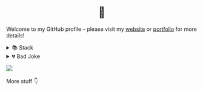 <h1 align="center">👋</h1>

Welcome to my GitHub profile – please visit my [website](https://r0h.in) or [portfolio](https://r0h.in/portfolio) for more details!

<details>
  <summary>📚 Stack</summary>
  <br>
  <b>Technologies (Outdated)</b><br>
  <img src="./assets/icons/js.png"/> 
  <img src="./assets/icons/node.png"/> 
  <img src="./assets/icons/react.png"/> 
  <img src="./assets/icons/vue.png"/> 
  <img src="./assets/icons/java.png"/> 
  <img src="./assets/icons/python.png"/>
  <img src="./assets/icons/flutter.png"/>
  <br>
  <b>Tools</b><br>
  <img src="./assets/icons/vscode.png"/>
  <img src="./assets/icons/git.png"/>
  <img src="./assets/icons/github.png"/>
  <img src="./assets/icons/aws.png"/>
  <img src="./assets/icons/gcloud.png"/>
  <img src="./assets/icons/firebase.png"/>
  <img src="./assets/icons/docker.png"/>
  <img src="./assets/icons/tailwind.png"/>
  <img src="./assets/icons/markdown.png"/>
</details>
<details>
  <summary>💔 Bad Joke</summary>
  <br>
  ![Jokes Card](https://readme-jokes.vercel.app/api)
</details>

![](https://komarev.com/ghpvc/?username=r0hin&color=orange)

More stuff 👇
